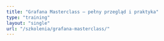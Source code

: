 ```yaml
---
title: "Grafana Masterclass – pełny przegląd i praktyka"
type: "training"
layout: "single"
url: "/szkolenia/grafana-masterclass/"
---
```


